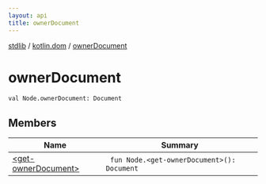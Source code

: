```yaml
---
layout: api
title: ownerDocument
---
```

[stdlib](../../index.html) / [kotlin.dom](../index.html) / [ownerDocument](index.html)

# ownerDocument

```
val Node.ownerDocument: Document
```
## Members
| Name | Summary |
|------|---------|
|[&lt;get-ownerDocument&gt;](_get-ownerDocument_.html)|&nbsp;&nbsp;`fun Node.<get-ownerDocument>(): Document`<br>|
